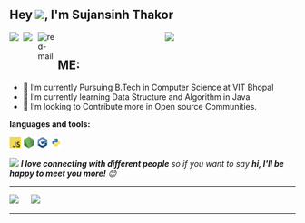 ## Hey <img src="https://github.com/TheDudeThatCode/TheDudeThatCode/blob/master/Assets/Hi.gif" width="29px">, I'm Sujansinh Thakor
<img align='right' src="https://media.giphy.com/media/M9gbBd9nbDrOTu1Mqx/giphy.gif" width="230">

<a href="https://www.linkedin.com/in/sujansinh-thakor-1bb3a5205/">
  <img align="left" width="24px" src="https://raw.githubusercontent.com/peterthehan/peterthehan/master/assets/linkedin.svg"  />
</a>
<a href="https://twitter.com/Sujanthakor94">
  <img align="left" width="26px" src="https://raw.githubusercontent.com/peterthehan/peterthehan/master/assets/twitter.svg" />
</a>

<a href="mailto:sdthakor.8485@gmail.com"><img align="left" width="35px" src="https://i.ibb.co/827XzWZ/red-mail.png" alt="red-mail" border="0"></a>
<br>

## ME:

- 🔭 I’m currently Pursuing B.Tech in Computer Science at VIT Bhopal
- 🌱 I’m currently learning Data Structure and Algorithm in Java
- 👯 I’m looking to Contribute more in Open source Communities.

**languages and tools:**  

<code><img height="20" src="https://raw.githubusercontent.com/github/explore/80688e429a7d4ef2fca1e82350fe8e3517d3494d/topics/javascript/javascript.png"></code>
<code><img height="20" src="https://raw.githubusercontent.com/github/explore/80688e429a7d4ef2fca1e82350fe8e3517d3494d/topics/nodejs/nodejs.png"></code>
<code><img height="20" src="https://raw.githubusercontent.com/github/explore/80688e429a7d4ef2fca1e82350fe8e3517d3494d/topics/cpp/cpp.png"></code>
<code><img height="20" src="https://raw.githubusercontent.com/github/explore/80688e429a7d4ef2fca1e82350fe8e3517d3494d/topics/python/python.png"></code>



<img src="https://media.giphy.com/media/LnQjpWaON8nhr21vNW/giphy.gif" width="60"> <em><b>I love connecting with different people</b> so if you want to say <b>hi, I'll be happy to meet you more!</b> 😊</em>
<hr>
<p>
<img width='400' src="https://github-readme-streak-stats.herokuapp.com/?user=Sujansinh-thakor" /> &emsp; <img width='400' src="https://github-readme-stats.vercel.app/api?username=Sujansinh-thakor&show_icons=true&theme=dracula" />
</p>

<hr>

</p>


